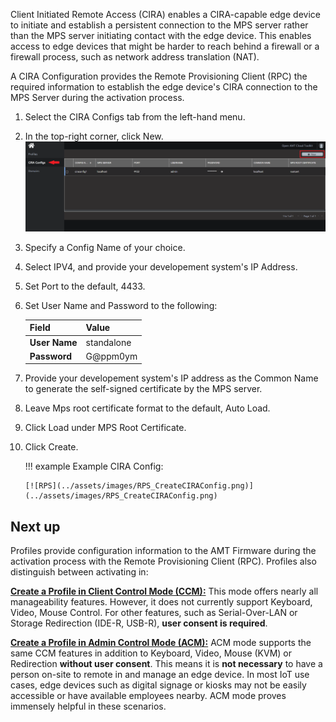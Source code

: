 Client Initiated Remote Access (CIRA) enables a CIRA-capable edge device to initiate and establish a persistent connection to the MPS server rather than the MPS server initiating contact with the edge device.  This enables access to edge devices that might be harder to reach behind a firewall or a firewall process, such as network address translation (NAT).

A CIRA Configuration provides the Remote Provisioning Client (RPC) the required information to establish the edge device's CIRA connection to the MPS Server during the activation process.  

1. Select the CIRA Configs tab from the left-hand menu.

2. In the top-right corner, click New.
    [![RPS](../assets/images/RPS_NewCIRAConfig.png)](../assets/images/RPS_NewCIRAConfig.png)

3. Specify a Config Name of your choice.

4. Select IPV4, and provide your developement system's IP Address.

5. Set Port to the default, 4433.

6. Set User Name and Password to the following:

    | Field         | Value      |
    | :------------ | :--------- |
    | **User Name** | standalone |
    | **Password**  | G@ppm0ym   |


7. Provide your developement system's IP address as the Common Name to generate the self-signed certificate by the MPS server.

8. Leave Mps root certificate format to the default, Auto Load.

9. Click Load under MPS Root Certificate.

10. Click Create.
    
    !!! example
        Example CIRA Config:
            
        [![RPS](../assets/images/RPS_CreateCIRAConfig.png)](../assets/images/RPS_CreateCIRAConfig.png)

## Next up

Profiles provide configuration information to the AMT Firmware during the activation process with the Remote Provisioning Client (RPC). Profiles also distinguish between activating in: 

**[Create a Profile in Client Control Mode (CCM):](createProfileCCM.md)** This mode offers nearly all manageability features. However, it does not currently support Keyboard, Video, Mouse Control. For other features, such as Serial-Over-LAN or Storage Redirection (IDE-R, USB-R), **user consent is required**.

**[Create a Profile in Admin Control Mode (ACM):](createProfileACM.md)** ACM mode supports the same CCM features in addition to Keyboard, Video, Mouse (KVM) or Redirection **without user consent**. This means it is **not necessary** to have a person on-site to remote in and manage an edge device. In most IoT use cases, edge devices such as digital signage or kiosks may not be easily accessible or have available employees nearby. ACM mode proves immensely helpful in these scenarios.
